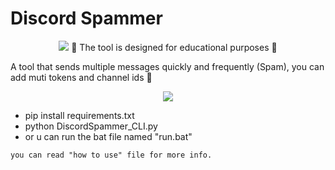 # Discord Spammer 
<p align= "center">  <img  src="https://imgur.com/LMOSKDG.png"> 
🛑 The tool is designed for educational purposes 🛑
<p>
A tool that sends multiple messages quickly and frequently (Spam), you can add muti tokens and channel ids 📝

<p align= "center"> <img src="https://imgur.com/ZXCDdWA.png"> <p>


+ pip install requirements.txt
+ python DiscordSpammer_CLI.py
+ or u can run the bat file named "run.bat"

```
you can read "how to use" file for more info. 
```
